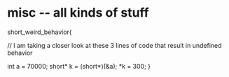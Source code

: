 # misc -- all kinds of stuff

short_weird_behavior{

  // I am taking a closer look at these 3 lines of code that result in undefined behavior
  
  int a = 70000;
  short* k = (short*)(&a);
  *k = 300;
}
